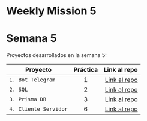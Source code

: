 # Weekly Mission 5
# Semana 5 

Proyectos desarrollados en la semana 5:

| Proyecto | Práctica | Link al repo |
| ------------- |:-------------:| -----:|
|`1. Bot Telegram`|1|[Link al repo](https://github.com/dnovellas/fizzbuzz)|
|`2. SQL`|2|[Link al repo]()|
|`3. Prisma DB`|3|[Link al repo](https://github.com/dnovellas/PrismaDB)|
|`4. Cliente Servidor`|6|[Link al repo]()|
